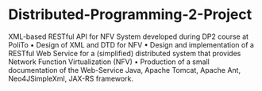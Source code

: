 # Distributed-Programming-2-Project
XML-based RESTful API for NFV System developed during DP2 course at PoliTo • Design of XML and DTD for NFV • Design and implementation of a RESTful Web Service for a (simplified) distributed system that provides Network Function Virtualization (NFV) • Production of a small documentation of the Web-Service Java, Apache Tomcat, Apache Ant, Neo4JSimpleXml, JAX-RS framework.
